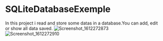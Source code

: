 # SQLiteDatabaseExemple
In this project i read and store some datas in a database.You can add, edit or show all data saved.
![Screenshot_1612272873](https://user-images.githubusercontent.com/73237998/106621321-1e612d80-657b-11eb-9bcc-21ad491bc3b2.png)
![Screenshot_1612272910](https://user-images.githubusercontent.com/73237998/106621364-2c16b300-657b-11eb-8bd0-2d62dcc6296f.png)
